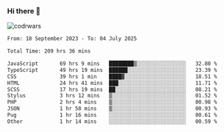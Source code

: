 ### Hi there 👋


![codrwars](https://www.codewars.com/users/rsschool_c9af20f58c35c696/badges/micro) 

<!--START_SECTION:waka-->

```txt
From: 18 September 2023 - To: 04 July 2025

Total Time: 209 hrs 36 mins

JavaScript       69 hrs 9 mins   ████████▒░░░░░░░░░░░░░░░░   32.80 %
TypeScript       49 hrs 19 mins  ██████░░░░░░░░░░░░░░░░░░░   23.39 %
CSS              39 hrs 1 min    ████▓░░░░░░░░░░░░░░░░░░░░   18.51 %
HTML             24 hrs 41 mins  ███░░░░░░░░░░░░░░░░░░░░░░   11.71 %
SCSS             17 hrs 19 mins  ██░░░░░░░░░░░░░░░░░░░░░░░   08.21 %
Stylus           3 hrs 12 mins   ▒░░░░░░░░░░░░░░░░░░░░░░░░   01.52 %
PHP              2 hrs 4 mins    ▒░░░░░░░░░░░░░░░░░░░░░░░░   00.98 %
JSON             1 hr 58 mins    ▒░░░░░░░░░░░░░░░░░░░░░░░░   00.93 %
Pug              1 hr 16 mins    ░░░░░░░░░░░░░░░░░░░░░░░░░   00.61 %
Other            1 hr 14 mins    ░░░░░░░░░░░░░░░░░░░░░░░░░   00.59 %
```

<!--END_SECTION:waka-->
